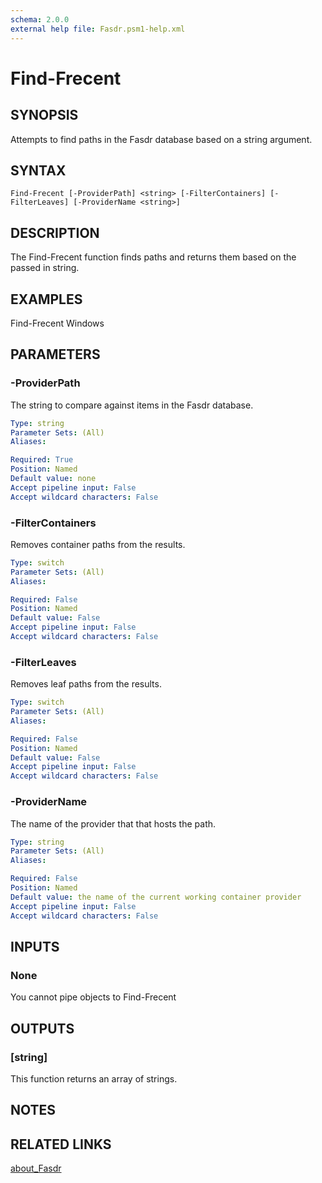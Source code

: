 ```yaml
---
schema: 2.0.0
external help file: Fasdr.psm1-help.xml
---
```


# Find-Frecent
## SYNOPSIS
Attempts to find paths in the Fasdr database based on a string argument.
## SYNTAX

```
Find-Frecent [-ProviderPath] <string> [-FilterContainers] [-FilterLeaves] [-ProviderName <string>]
```

## DESCRIPTION
The Find-Frecent function finds paths and returns them based on the passed in string.
## EXAMPLES
Find-Frecent Windows
## PARAMETERS

### -ProviderPath
The string to compare against items in the Fasdr database.
```yaml
Type: string
Parameter Sets: (All)
Aliases: 

Required: True
Position: Named
Default value: none
Accept pipeline input: False
Accept wildcard characters: False

```

### -FilterContainers
Removes container paths from the results.
```yaml
Type: switch
Parameter Sets: (All)
Aliases: 

Required: False
Position: Named
Default value: False
Accept pipeline input: False
Accept wildcard characters: False
```

### -FilterLeaves
Removes leaf paths from the results.
```yaml
Type: switch
Parameter Sets: (All)
Aliases: 

Required: False
Position: Named
Default value: False
Accept pipeline input: False
Accept wildcard characters: False
```

### -ProviderName
The name of the provider that that hosts the path.
```yaml
Type: string
Parameter Sets: (All)
Aliases: 

Required: False
Position: Named
Default value: the name of the current working container provider
Accept pipeline input: False
Accept wildcard characters: False
```

## INPUTS

### None
You cannot pipe objects to Find-Frecent

## OUTPUTS

### [string]
This function returns an array of strings.
## NOTES

## RELATED LINKS

[about_Fasdr]()
